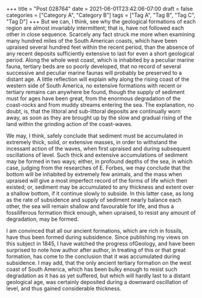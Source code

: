 +++
title = "Post 028764"
date = 2021-06-01T23:42:06-07:00
draft = false
categories = ["Category A", "Category B"]
tags = ["Tag A", "Tag B", "Tag C", "Tag D"]
+++
But we can, I think, see why the geological formations of each region are almost invariably intermittent; that is, have not followed each other in close sequence. Scarcely any fact struck me more when examining many hundred miles of the South American coasts, which have been upraised several hundred feet within the recent period, than the absence of any recent deposits sufficiently extensive to last for even a short geological period. Along the whole west coast, which is inhabited by a peculiar marine fauna, tertiary beds are so poorly developed, that no record of several successive and peculiar marine faunas will probably be preserved to a distant age. A little reflection will explain why along the rising coast of the western side of South America, no extensive formations with recent or tertiary remains can anywhere be found, though the supply of sediment must for ages have been great, from the enormous degradation of the coast-rocks and from muddy streams entering the sea. The explanation, no doubt, is, that the littoral and sub-littoral deposits are continually worn away, as soon as they are brought up by the slow and gradual rising of the land within the grinding action of the coast-waves.

We may, I think, safely conclude that sediment must be accumulated in extremely thick, solid, or extensive masses, in order to withstand the incessant action of the waves, when first upraised and during subsequent oscillations of level. Such thick and extensive accumulations of sediment may be formed in two ways; either, in profound depths of the sea, in which case, judging from the researches of E. Forbes, we may conclude that the bottom will be inhabited by extremely few animals, and the mass when upraised will give a most imperfect record of the forms of life which then existed; or, sediment may be accumulated to any thickness and extent over a shallow bottom, if it continue slowly to subside. In this latter case, as long as the rate of subsidence and supply of sediment nearly balance each other, the sea will remain shallow and favourable for life, and thus a fossiliferous formation thick enough, when upraised, to resist any amount of degradation, may be formed.

I am convinced that all our ancient formations, which are rich in fossils, have thus been formed during subsidence. Since publishing my views on this subject in 1845, I have watched the progress ofGeology, and have been surprised to note how author after author, in treating of this or that great formation, has come to the conclusion that it was accumulated during subsidence. I may add, that the only ancient tertiary formation on the west coast of South America, which has been bulky enough to resist such degradation as it has as yet suffered, but which will hardly last to a distant geological age, was certainly deposited during a downward oscillation of level, and thus gained considerable thickness.
